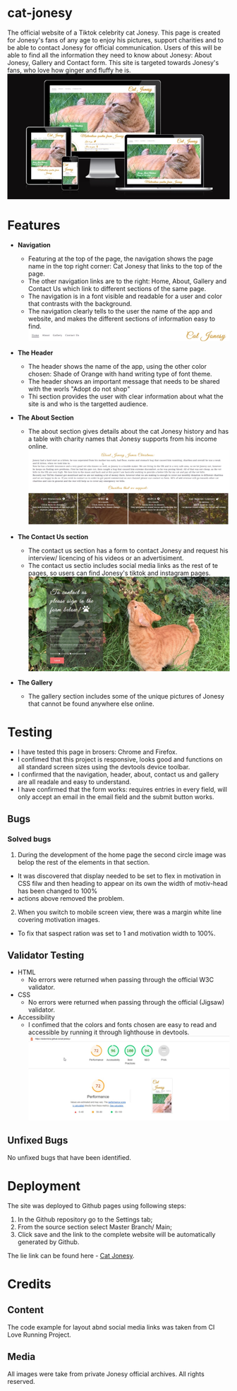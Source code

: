 # cat-jonesy
The official website of a Tiktok celebrity cat Jonesy. This page is created for Jonesy's fans of any age to enjoy his pictures, support charities and to be able to contact Jonesy for official communication.
Users of this will be able to find all the information they need to know about Jonesy: About Jonesy, Gallery and Contact form. This site is targeted towards Jonesy's fans, who love how ginger and fluffy he is. 
![Responsive](/assets/images/Responsive.jpg)

# Features

- **Navigation**
    - Featuring at the top of the page, the navigation shows the page name in the top right corner: Cat Jonesy that links to the top of the page.
    - The other navigation links are to the right: Home, About, Gallery and Contact Us which link to different sections of the same page. 
    - The navigation is in a font visible and readable for a user and color that contrasts with the background. 
    - The navigation clearly tells to the user the name of the app and website, and makes the different sections of information easy to find. 
    ![Menu Bar](/assets/images/menuprint.jpg)

- **The Header**
    - The header shows the name of the app, using the other color chosen: Shade of Orange with hand writing type of font theme. 
    - The header shows an important message that needs to be shared with the worls "Adopt do not shop"
    - Thi section provides the user with clear information about what the site is and who is the targetted audience. 

- **The About Section**
    - The about section gives details about the cat Jonesy history and has a table with charity names that Jonesy supports from his income online.
    ![AboutScr](/assets/images/about-page-scr.jpg)

- **The Contact Us section**
    - The contact us section has a form to contact Jonesy and request his interview/ licencing of his videos or an advertisiment. 
    - The contact us sectio includes social media links as the rest of te pages, so users can find Jonesy's tiktok and instagram pages.
    ![ContactUsScr](/assets/images/contactus-scr.jpg)


- **The Gallery**
    - The gallery section includes some of the unique pictures of Jonesy that cannot be found anywhere else online. 

# Testing
 - I have tested this page in brosers: Chrome and Firefox.
 - I confimed that this project is responsive, looks good and functions on all standard screen sizes using the devtools device toolbar.
 - I confirmed that the navigation, header, about, contact us and gallery are all readale and easy to understand. 
 - I have confirmed that the form works: requires entries in every field, will only accept an email in the email field and the submit button works. 

 ## Bugs 

 ### Solved bugs

1. During the development of the home page the second circle image was belop the rest of the elements in that section. 
- It was discovered that display needed to be set to flex in motivation in CSS filw and then heading to appear on its own the width of motiv-head has been changed to 100% 
- actions above removed the problem.

2. When you switch to mobile screen view, there was a margin white line covering motivation images.
- To fix that saspect ration was set to 1 and motivation width to 100%.

## Validator Testing 

- HTML 
    - No errors were returned when passing through the official W3C validator.
- CSS 
    - No errors were returned when passing through the official (Jigsaw) validator.
- Accessibility
    - I confimed that the colors and fonts chosen are easy to read and accessible by running it through lighthouse in devtools. 
    ![Accessibility](/assets/images/accessibility.jpg)

## Unfixed Bugs

No unfixed bugs that have been identified. 

# Deployment 

The site was deployed to Github pages using following steps:
1. In the Github repository go to the Settings tab;
2. From the source section select Master Branch/ Main;
3. Click save and the link to the complete website will be automatically generated by Github.

The lie link can be found here - [Cat Jonesy](https://aslavinska.github.io/cat-jonesy/).

# Credits

## Content
The code example for layout abnd social media links was taken from CI Love Running Project. 

## Media
All images were take from private Jonesy official archives. All rights reserved.